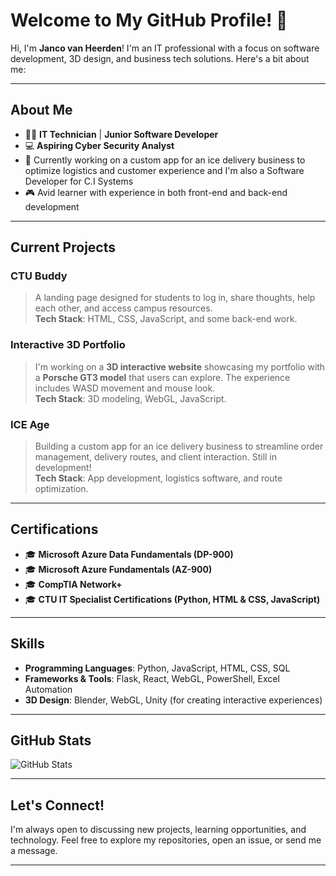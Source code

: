 # Welcome to My GitHub Profile! 👋

Hi, I'm **Janco van Heerden**! I'm an IT professional with a focus on software development, 3D design, and business tech solutions. Here's a bit about me:

---

## About Me

- 🧑‍💻 **IT Technician** | **Junior Software Developer**
- 💻 **Aspiring Cyber Security Analyst**
- 🚚 Currently working on a custom app for an ice delivery business to optimize logistics and customer experience and I'm also a Software Developer for C.I Systems
- 🎮 Avid learner with experience in both front-end and back-end development

---

## Current Projects

### **CTU Buddy**
> A landing page designed for students to log in, share thoughts, help each other, and access campus resources.  
> **Tech Stack**: HTML, CSS, JavaScript, and some back-end work.

### **Interactive 3D Portfolio**
> I'm working on a **3D interactive website** showcasing my portfolio with a **Porsche GT3 model** that users can explore. The experience includes WASD movement and mouse look.  
> **Tech Stack**: 3D modeling, WebGL, JavaScript.

### **ICE Age**
> Building a custom app for an ice delivery business to streamline order management, delivery routes, and client interaction. Still in development!  
> **Tech Stack**: App development, logistics software, and route optimization.

---

## Certifications

- 🎓 **Microsoft Azure Data Fundamentals (DP-900)**
- 🎓 **Microsoft Azure Fundamentals (AZ-900)**
- 🎓 **CompTIA Network+**
- 🎓 **CTU IT Specialist Certifications (Python, HTML & CSS, JavaScript)**

---

## Skills

- **Programming Languages**: Python, JavaScript, HTML, CSS, SQL
- **Frameworks & Tools**: Flask, React, WebGL, PowerShell, Excel Automation
- **3D Design**: Blender, WebGL, Unity (for creating interactive experiences)

---

## GitHub Stats

![GitHub Stats](https://github-readme-stats.vercel.app/api?username=YourGitHubUsername&show_icons=true&hide_title=true&hide=prs)

---

## Let's Connect!

I'm always open to discussing new projects, learning opportunities, and technology. Feel free to explore my repositories, open an issue, or send me a message.

---

